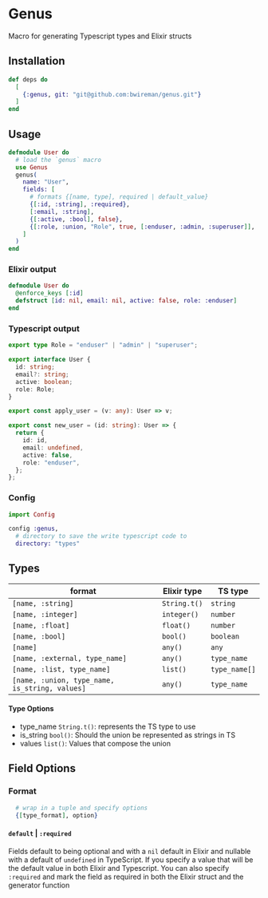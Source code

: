 # Genus

Macro for generating Typescript types and Elixir structs

## Installation

```elixir
def deps do
  [
    {:genus, git: "git@github.com:bwireman/genus.git"}
  ]
end
```

## Usage

```elixir
defmodule User do
  # load the `genus` macro
  use Genus
  genus(
    name: "User",
    fields: [
      # formats {[name, type], required | default_value}
      {[:id, :string], :required},
      [:email, :string],
      {[:active, :bool], false},
      {[:role, :union, "Role", true, [:enduser, :admin, :superuser]], :enduser}
    ]
  )
end
```

### Elixir output

```elixir
defmodule User do
  @enforce_keys [:id]
  defstruct [id: nil, email: nil, active: false, role: :enduser]
end
```

### Typescript output

```typescript
export type Role = "enduser" | "admin" | "superuser";

export interface User {
  id: string;
  email?: string;
  active: boolean;
  role: Role;
}

export const apply_user = (v: any): User => v;

export const new_user = (id: string): User => {
  return {
    id: id,
    email: undefined,
    active: false,
    role: "enduser",
  };
};
```

### Config

```elixir
import Config

config :genus,
  # directory to save the write typescript code to
  directory: "types"
```

## Types

| format             | Elixir type  | TS type   |
| ------------------ | ------------ | --------- |
| `[name, :string]`  | `String.t()` | `string`  |
| `[name, :integer]` | `integer()`  | `number`  |
| `[name, :float]`   | `float()`    | `number`  |
| `[name, :bool]`    | `bool()`     | `boolean` |
| `[name]`           | `any()`      | `any`     |
| `[name, :external, type_name]` | `any()`  | `type_name`   |
| `[name, :list, type_name]`     | `list()` | `type_name[]` |
| `[name, :union, type_name, is_string, values]` | `any()` | `type_name` |

#### Type Options
- type_name `String.t()`: represents the TS type to use
- is_string `bool()`: Should the union be represented as strings in TS
- values `list()`: Values that compose the union

## Field Options

### Format
```elixir
  # wrap in a tuple and specify options
  {[type_format], option}
```

#### `default` | `:required`

Fields default to being optional and with a `nil` default in Elixir and nullable with a default of `undefined` in TypeScript. If you specify a value that will be the default value in both Elixir and Typescript. You can also specify `:required` and mark the field as required in both the Elixir struct and the generator function